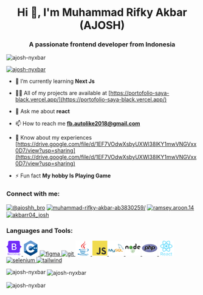 <h1 align="center">Hi 👋, I'm Muhammad Rifky Akbar (AJOSH)</h1>
<h3 align="center">A passionate frontend developer from Indonesia</h3>

<p align="left"> <img src="https://komarev.com/ghpvc/?username=ajosh-nyxbar&label=Profile%20views&color=0e75b6&style=flat" alt="ajosh-nyxbar" /> </p>

<p align="left"> <a href="https://github.com/ryo-ma/github-profile-trophy"><img src="https://github-profile-trophy.vercel.app/?username=ajosh-nyxbar" alt="ajosh-nyxbar" /></a> </p>

- 🌱 I’m currently learning **Next Js**

- 👨‍💻 All of my projects are available at [https://portofolio-saya-black.vercel.app/](https://portofolio-saya-black.vercel.app/)

- 💬 Ask me about **react**

- 📫 How to reach me **fb.autolike2018@gmail.com**

- 📄 Know about my experiences [https://drive.google.com/file/d/1EF7VOdwXsbyUXWl38lKY1mwVNGVxx0D7/view?usp=sharing](https://drive.google.com/file/d/1EF7VOdwXsbyUXWl38lKY1mwVNGVxx0D7/view?usp=sharing)

- ⚡ Fun fact **My hobby Is Playing Game**

<h3 align="left">Connect with me:</h3>
<p align="left">
<a href="https://twitter.com/@ajoshh_bro" target="blank"><img align="center" src="https://raw.githubusercontent.com/rahuldkjain/github-profile-readme-generator/master/src/images/icons/Social/twitter.svg" alt="@ajoshh_bro" height="30" width="40" /></a>
<a href="https://linkedin.com/in/muhammad-rifky-akbar-ab3830259/" target="blank"><img align="center" src="https://raw.githubusercontent.com/rahuldkjain/github-profile-readme-generator/master/src/images/icons/Social/linked-in-alt.svg" alt="muhammad-rifky-akbar-ab3830259/" height="30" width="40" /></a>
<a href="https://fb.com/ramsey.aroon.14" target="blank"><img align="center" src="https://raw.githubusercontent.com/rahuldkjain/github-profile-readme-generator/master/src/images/icons/Social/facebook.svg" alt="ramsey.aroon.14" height="30" width="40" /></a>
<a href="https://instagram.com/akbarr04_josh" target="blank"><img align="center" src="https://raw.githubusercontent.com/rahuldkjain/github-profile-readme-generator/master/src/images/icons/Social/instagram.svg" alt="akbarr04_josh" height="30" width="40" /></a>
</p>

<h3 align="left">Languages and Tools:</h3>
<p align="left"> <a href="https://getbootstrap.com" target="_blank" rel="noreferrer"> <img src="https://raw.githubusercontent.com/devicons/devicon/master/icons/bootstrap/bootstrap-plain-wordmark.svg" alt="bootstrap" width="40" height="40"/> </a> <a href="https://www.w3schools.com/cpp/" target="_blank" rel="noreferrer"> <img src="https://raw.githubusercontent.com/devicons/devicon/master/icons/cplusplus/cplusplus-original.svg" alt="cplusplus" width="40" height="40"/> </a> <a href="https://www.figma.com/" target="_blank" rel="noreferrer"> <img src="https://www.vectorlogo.zone/logos/figma/figma-icon.svg" alt="figma" width="40" height="40"/> </a> <a href="https://git-scm.com/" target="_blank" rel="noreferrer"> <img src="https://www.vectorlogo.zone/logos/git-scm/git-scm-icon.svg" alt="git" width="40" height="40"/> </a> <a href="https://www.java.com" target="_blank" rel="noreferrer"> <img src="https://raw.githubusercontent.com/devicons/devicon/master/icons/java/java-original.svg" alt="java" width="40" height="40"/> </a> <a href="https://developer.mozilla.org/en-US/docs/Web/JavaScript" target="_blank" rel="noreferrer"> <img src="https://raw.githubusercontent.com/devicons/devicon/master/icons/javascript/javascript-original.svg" alt="javascript" width="40" height="40"/> </a> <a href="https://www.mysql.com/" target="_blank" rel="noreferrer"> <img src="https://raw.githubusercontent.com/devicons/devicon/master/icons/mysql/mysql-original-wordmark.svg" alt="mysql" width="40" height="40"/> </a> <a href="https://nodejs.org" target="_blank" rel="noreferrer"> <img src="https://raw.githubusercontent.com/devicons/devicon/master/icons/nodejs/nodejs-original-wordmark.svg" alt="nodejs" width="40" height="40"/> </a> <a href="https://www.php.net" target="_blank" rel="noreferrer"> <img src="https://raw.githubusercontent.com/devicons/devicon/master/icons/php/php-original.svg" alt="php" width="40" height="40"/> </a> <a href="https://reactjs.org/" target="_blank" rel="noreferrer"> <img src="https://raw.githubusercontent.com/devicons/devicon/master/icons/react/react-original-wordmark.svg" alt="react" width="40" height="40"/> </a> <a href="https://www.selenium.dev" target="_blank" rel="noreferrer"> <img src="https://raw.githubusercontent.com/detain/svg-logos/780f25886640cef088af994181646db2f6b1a3f8/svg/selenium-logo.svg" alt="selenium" width="40" height="40"/> </a> <a href="https://tailwindcss.com/" target="_blank" rel="noreferrer"> <img src="https://www.vectorlogo.zone/logos/tailwindcss/tailwindcss-icon.svg" alt="tailwind" width="40" height="40"/> </a> </p>

<p><img align="left" src="https://github-readme-stats.vercel.app/api/top-langs?username=ajosh-nyxbar&show_icons=true&locale=en&layout=compact" alt="ajosh-nyxbar" /></p>

<p>&nbsp;<img align="center" src="https://github-readme-stats.vercel.app/api?username=ajosh-nyxbar&show_icons=true&locale=en" alt="ajosh-nyxbar" /></p>

<p><img align="center" src="https://github-readme-streak-stats.herokuapp.com/?user=ajosh-nyxbar&" alt="ajosh-nyxbar" /></p>
